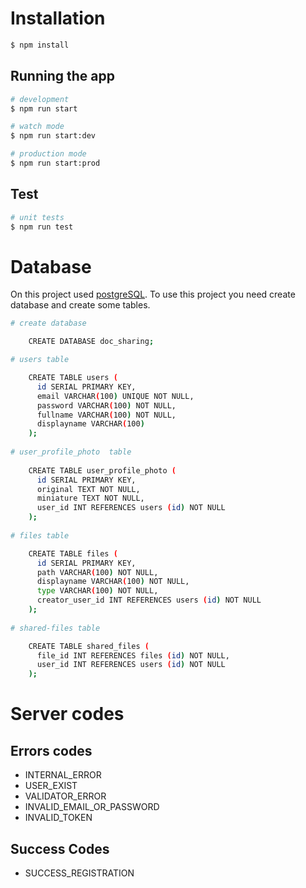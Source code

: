# Installation

```bash
$ npm install
```

## Running the app

```bash
# development
$ npm run start

# watch mode
$ npm run start:dev

# production mode
$ npm run start:prod
```

## Test

```bash
# unit tests
$ npm run test
```

# Database

On this project used [postgreSQL](https://www.postgresql.org/). To use this project you need create database and create some tables.

```bash
# create database

    CREATE DATABASE doc_sharing;

# users table

    CREATE TABLE users (
      id SERIAL PRIMARY KEY,
      email VARCHAR(100) UNIQUE NOT NULL,
      password VARCHAR(100) NOT NULL,
      fullname VARCHAR(100) NOT NULL,
      displayname VARCHAR(100)
    );
      
# user_profile_photo  table
  
    CREATE TABLE user_profile_photo (
      id SERIAL PRIMARY KEY,
      original TEXT NOT NULL,
      miniature TEXT NOT NULL,
      user_id INT REFERENCES users (id) NOT NULL
    );
  
# files table

    CREATE TABLE files (
      id SERIAL PRIMARY KEY,
      path VARCHAR(100) NOT NULL,
      displayname VARCHAR(100) NOT NULL,
      type VARCHAR(100) NOT NULL,
      creator_user_id INT REFERENCES users (id) NOT NULL
    );
  
# shared-files table

    CREATE TABLE shared_files (
      file_id INT REFERENCES files (id) NOT NULL,
      user_id INT REFERENCES users (id) NOT NULL
    );
```

# Server codes

## Errors codes

* INTERNAL_ERROR
* USER_EXIST
* VALIDATOR_ERROR
* INVALID_EMAIL_OR_PASSWORD
* INVALID_TOKEN

## Success Codes

* SUCCESS_REGISTRATION
